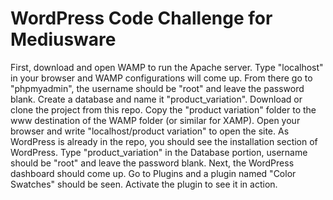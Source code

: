 # WordPress Code Challenge for Mediusware
First, download and open WAMP to run the Apache server. Type "localhost" in your browser and WAMP configurations will come up. From there go to "phpmyadmin", the username should be "root" and leave the password blank. Create a database and name it "product_variation". Download or clone the project from this repo. Copy the "product variation" folder to the www destination of the WAMP folder (or similar for XAMP). Open your browser and write "localhost/product variation" to open the site. As WordPress is already in the repo, you should see the installation section of WordPress. Type "product_variation" in the Database portion, username should be "root" and leave the password blank. Next, the WordPress dashboard should come up. Go to Plugins and a plugin named "Color Swatches" should be seen. Activate the plugin to see it in action.
